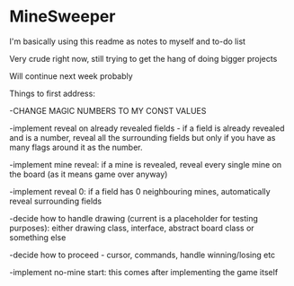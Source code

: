 # MineSweeper

I'm basically using this readme as notes to myself and to-do list

Very crude right now, still trying to get the hang of doing bigger projects

Will continue next week probably


Things to first address:

  -CHANGE MAGIC NUMBERS TO MY CONST VALUES
  
  -implement reveal on already revealed fields - if a field is already revealed and is a number, reveal all the surrounding fields 
    but only if you have as many flags around it as the number.
    
  -implement mine reveal: if a mine is revealed, reveal every single mine on the board (as it means game over anyway)
  
  -implement reveal 0: if a field has 0 neighbouring mines, automatically reveal surrounding fields
  
  -decide how to handle drawing (current is a placeholder for testing purposes): either drawing class, interface, abstract board class or something else
  
  -decide how to proceed - cursor, commands, handle winning/losing etc
  
  -implement no-mine start: this comes after implementing the game itself
